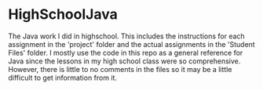 # HighSchoolJava
The Java work I did in highschool. This includes the instructions for 
each assignment in the 'project' folder and the actual assignments in the
'Student Files' folder. I mostly use the code in this repo as a general 
reference for Java since the lessons in my high school class were so 
comprehensive. However, there is little to no comments in the files so 
it may be a little difficult to get information from it.
